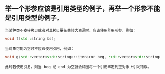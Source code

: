 ## 举一个形参应该是引用类型的例子，再举一个形参不能是引用类型的例子。
    当某种类不支持拷贝或者对其拷贝要花费较大资源时，应该使用引用形参，例如：
```cpp
void f(std::string &s);
```
    当对象可能为空时不应该使用引用，例如：
```cpp
void g(std::vector<std::string>::iterator beg, std::vector<std::string>::iterator end);
```
    此时若使用引用，则当 beg 或 end 为空就会试图将一个引用绑定到空对象上引发错误。
